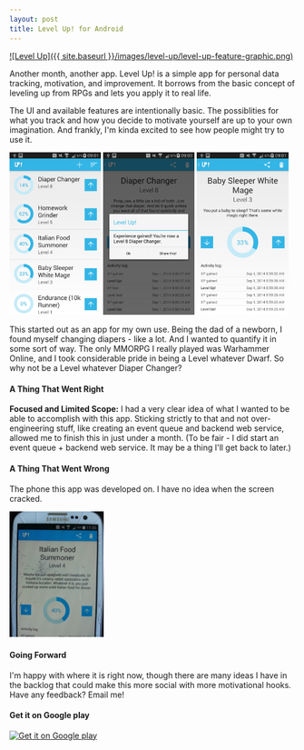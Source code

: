 ```yaml
---
layout: post
title: Level Up! for Android
---
```


[![Level Up]({{ site.baseurl }}/images/level-up/level-up-feature-graphic.png)](https://play.google.com/store/apps/details?id=com.jonuy.levelup)

Another month, another app. Level Up! is a simple app for personal data tracking, motivation, and improvement. It borrows from the basic concept of leveling up from RPGs and lets you apply it to real life.

The UI and available features are intentionally basic. The possiblities for what you track and how you decide to motivate yourself are up to your own imagination. And frankly, I'm kinda excited to see how people might try to use it.

<img src="/images/level-up/store-screenshot-00.png" alt="Main Screen" style="width:32%">
<img src="/images/level-up/store-screenshot-01.png" alt="Level Up Popup" style="width:32%">
<img src="/images/level-up/store-screenshot-02.png" alt="Baby Sleeper" style="width:32%">

This started out as an app for my own use. Being the dad of a newborn, I found myself changing diapers - like a lot. And I wanted to quantify it in some sort of way. The only MMORPG I really played was Warhammer Online, and I took considerable pride in being a Level whatever Dwarf. So why not be a Level whatever Diaper Changer?

#### A Thing That Went Right
**Focused and Limited Scope:**
I had a very clear idea of what I wanted to be able to accomplish with this app. Sticking strictly to that and not over-engineering stuff, like creating an event queue and backend web service, allowed me to finish this in just under a month. (To be fair - I did start an event queue + backend web service. It may be a thing I'll get back to later.)

#### A Thing That Went Wrong
The phone this app was developed on. I have no idea when the screen cracked.

<img src="/images/level-up/broken-phone.jpg" alt="Broken Phone" style="width:33%">

#### Going Forward
I'm happy with where it is right now, though there are many ideas I have in the backlog that could make this more social with more motivational hooks. Have any feedback? Email me!

#### Get it on Google play
[![Get it on Google play](http://developer.android.com/images/brand/en_generic_rgb_wo_60.png)](https://play.google.com/store/apps/details?id=com.jonuy.levelup)